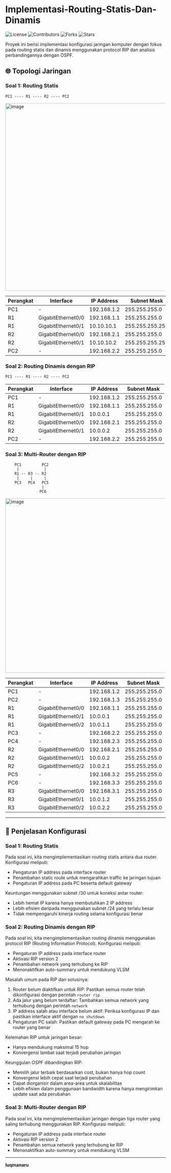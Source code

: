 # Implementasi-Routing-Statis-Dan-Dinamis

![License](https://img.shields.io/badge/license-MIT-blue.svg)
![Contributors](https://img.shields.io/badge/contributors-1-green.svg)
![Forks](https://img.shields.io/badge/forks-0-lightgrey.svg)
![Stars](https://img.shields.io/badge/stars-0-yellow.svg)

Proyek ini berisi implementasi konfigurasi jaringan komputer dengan fokus pada routing statis dan dinamis menggunakan protocol RIP dan analisis perbandingannya dengan OSPF.

## 🌐 Topologi Jaringan

### Soal 1: Routing Statis

```
PC1 ---- R1 ---- R2 ---- PC2
```
<img width="827" height="588" alt="image" src="https://github.com/user-attachments/assets/8a51d97b-f634-441c-85b9-bc4d5c161cd7" />

| Perangkat | Interface | IP Address | Subnet Mask |
|-----------|-----------|------------|-------------|
| PC1 | - | 192.168.1.2 | 255.255.255.0 |
| R1 | GigabitEthernet0/0 | 192.168.1.1 | 255.255.255.0 |
| R1 | GigabitEthernet0/1 | 10.10.10.1 | 255.255.255.252 |
| R2 | GigabitEthernet0/0 | 192.168.2.1 | 255.255.255.0 |
| R2 | GigabitEthernet0/1 | 10.10.10.2 | 255.255.255.252 |
| PC2 | - | 192.168.2.2 | 255.255.255.0 |

### Soal 2: Routing Dinamis dengan RIP

```
PC1 ---- R1 ---- R2 ---- PC2
```

| Perangkat | Interface | IP Address | Subnet Mask |
|-----------|-----------|------------|-------------|
| PC1 | - | 192.168.1.2 | 255.255.255.0 |
| R1 | GigabitEthernet0/0 | 192.168.1.1 | 255.255.255.0 |
| R1 | GigabitEthernet0/1 | 10.0.0.1 | 255.255.255.0 |
| R2 | GigabitEthernet0/0 | 192.168.2.1 | 255.255.255.0 |
| R2 | GigabitEthernet0/1 | 10.0.0.2 | 255.255.255.0 |
| PC2 | - | 192.168.2.2 | 255.255.255.0 |

### Soal 3: Multi-Router dengan RIP

```
    PC1         PC2
     |           |
    R1 -- R3 -- R2
     |     |     |
    PC3   PC4   PC5
                |
               PC6
```
<img width="827" height="547" alt="image" src="https://github.com/user-attachments/assets/3536675e-0299-4041-8ef7-c2859735cb0a" />

| Perangkat | Interface | IP Address | Subnet Mask |
|-----------|-----------|------------|-------------|
| PC1 | - | 192.168.1.2 | 255.255.255.0 |
| PC2 | - | 192.168.1.3 | 255.255.255.0 |
| R1 | GigabitEthernet0/0 | 192.168.1.1 | 255.255.255.0 |
| R1 | GigabitEthernet0/1 | 10.0.0.1 | 255.255.255.0 |
| R1 | GigabitEthernet0/2 | 10.0.1.1 | 255.255.255.0 |
| PC3 | - | 192.168.2.2 | 255.255.255.0 |
| PC4 | - | 192.168.2.3 | 255.255.255.0 |
| R2 | GigabitEthernet0/0 | 192.168.2.1 | 255.255.255.0 |
| R2 | GigabitEthernet0/1 | 10.0.0.2 | 255.255.255.0 |
| R2 | GigabitEthernet0/2 | 10.0.2.1 | 255.255.255.0 |
| PC5 | - | 192.168.3.2 | 255.255.255.0 |
| PC6 | - | 192.168.3.3 | 255.255.255.0 |
| R3 | GigabitEthernet0/0 | 192.168.3.1 | 255.255.255.0 |
| R3 | GigabitEthernet0/1 | 10.0.1.2 | 255.255.255.0 |
| R3 | GigabitEthernet0/2 | 10.0.2.2 | 255.255.255.0 |

---

## 📝 Penjelasan Konfigurasi

### Soal 1: Routing Statis

Pada soal ini, kita mengimplementasikan routing statis antara dua router. Konfigurasi meliputi:
- Pengaturan IP address pada interface router
- Penambahan static route untuk mengarahkan traffic ke jaringan tujuan
- Pengaturan IP address pada PC beserta default gateway

Keuntungan menggunakan subnet /30 untuk koneksi antar router:
- Lebih hemat IP karena hanya membutuhkan 2 IP address
- Lebih efisien daripada menggunakan subnet /24 yang terlalu besar
- Tidak mempengaruhi kinerja routing selama konfigurasi benar

### Soal 2: Routing Dinamis dengan RIP

Pada soal ini, kita mengimplementasikan routing dinamis menggunakan protocol RIP (Routing Information Protocol). Konfigurasi meliputi:
- Pengaturan IP address pada interface router
- Aktivasi RIP version 2
- Penambahan network yang terhubung ke RIP
- Menonaktifkan auto-summary untuk mendukung VLSM

Masalah umum pada RIP dan solusinya:
1. Router belum diaktifkan untuk RIP: Pastikan semua router telah dikonfigurasi dengan perintah `router rip`
2. Ada jalur yang belum terdaftar: Tambahkan semua network yang terhubung dengan perintah `network`
3. IP address salah atau interface belum aktif: Periksa konfigurasi IP dan pastikan interface aktif dengan `no shutdown`
4. Pengaturan PC salah: Pastikan default gateway pada PC mengarah ke router yang benar

Kelemahan RIP untuk jaringan besar:
- Hanya mendukung maksimal 15 hop
- Konvergensi lambat saat terjadi perubahan jaringan

Keunggulan OSPF dibandingkan RIP:
- Memilih jalur terbaik berdasarkan cost, bukan hanya hop count
- Konvergensi lebih cepat saat terjadi perubahan
- Dapat diorganisir dalam area-area untuk skalabilitas
- Lebih efisien dalam penggunaan bandwidth karena hanya mengirimkan update saat ada perubahan

### Soal 3: Multi-Router dengan RIP

Pada soal ini, kita mengimplementasikan jaringan dengan tiga router yang saling terhubung menggunakan RIP. Konfigurasi meliputi:
- Pengaturan IP address pada interface router
- Aktivasi RIP version 2
- Penambahan semua network yang terhubung ke RIP
- Menonaktifkan auto-summary untuk mendukung VLSM

---

**luqmanaru**
